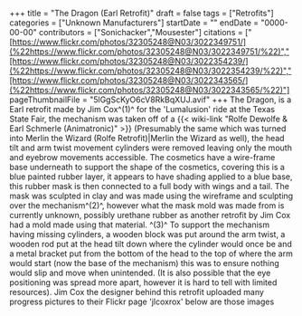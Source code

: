 +++
title = "The Dragon (Earl Retrofit)"
draft = false
tags = ["Retrofits"]
categories = ["Unknown Manufacturers"]
startDate = ""
endDate = "0000-00-00"
contributors = ["Sonichacker","Mousester"]
citations = ["[https://www.flickr.com/photos/32305248@N03/3022349751/](%22https://www.flickr.com/photos/32305248@N03/3022349751/%22)","[https://www.flickr.com/photos/32305248@N03/3022354239/](%22https://www.flickr.com/photos/32305248@N03/3022354239/%22)","[https://www.flickr.com/photos/32305248@N03/3022343565/](%22https://www.flickr.com/photos/32305248@N03/3022343565/%22)"]
pageThumbnailFile = "5lGgScKyO6cV8RkBqXUJ.avif"
+++
The Dragon, is a Earl retrofit made by Jim Cox^(1)^ for the 'Lumalusion' ride at the Texas State Fair, the mechanism was taken off of a {{< wiki-link "Rolfe Dewolfe & Earl Schmerle (Animatronic)" >}} (Presumably the same which was turned into Merlin the Wizard (Rolfe Retrofit)|Merlin the Wizard as well), the head tilt and arm twist movement cylinders were removed leaving only the mouth and eyebrow movements accessible.
The cosmetics have a wire-frame base underneath to support the shape of the cosmetics, covering this is a blue painted rubber layer, it appears to have shading applied to a blue base, this rubber mask is then connected to a full body with wings and a tail.
The mask was sculpted in clay and was made using the wireframe and sculpting over the mechanism^(2)^, however what the mask mold was made from is currently unknown, possibly urethane rubber as another retrofit by Jim Cox had a mold made using that material. ^(3)^
To support the mechanism having missing cylinders, a wooden block was put around the arm twist, a wooden rod put at the head tilt down where the cylinder would once be and a metal bracket put from the bottom of the head to the top of where the arm would start (now the base of the mechanism) this was to ensure nothing would slip and move when unintended. (It is also possible that the eye positioning was spread more apart, however it is hard to tell with limited resources).
Jim Cox the designer behind this retrofit uploaded many progress pictures to their Flickr page 'jlcoxrox' below are those images
